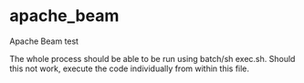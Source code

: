 # apache_beam
Apache Beam test

The whole process should be able to be run using batch/sh exec.sh.
Should this not work, execute the code individually from within this file.
